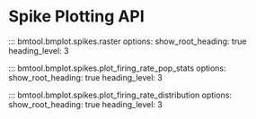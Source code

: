 # Spike Plotting API

::: bmtool.bmplot.spikes.raster
    options:
      show_root_heading: true
      heading_level: 3

::: bmtool.bmplot.spikes.plot_firing_rate_pop_stats
    options:
      show_root_heading: true
      heading_level: 3

::: bmtool.bmplot.spikes.plot_firing_rate_distribution
    options:
      show_root_heading: true
      heading_level: 3
